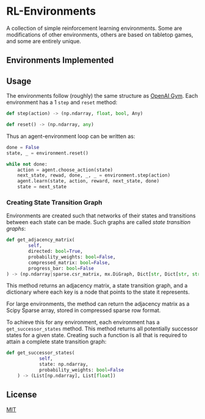 # RL-Environments

A collection of simple reinforcement learning environments.
Some are modifications of other environments, others are based on tabletop games,
and some are entirely unique.

## Environments Implemented

## Usage

The environments follow (roughly) the same structure as [OpenAI Gym](https://github.com/openai/gym).
Each environment has a 1 `step` and `reset` method:

```python
def step(action) -> (np.ndarray, float, bool, Any)
```
```python
def reset() -> (np.ndarray, any)
```

Thus an agent-environment loop can be written as:

```python
done = False
state, _ = environment.reset()

while not done:
    action = agent.choose_action(state)
    next_state, rewad, done, _, _ = environment.step(action)
    agent.learn(state, action, reward, next_state, done)
    state = next_state
```

### Creating State Transition Graph

Environments are created such that networks of their states and transitions between each state can be made.
Such graphs are called _state transition graphs_:

```python
def get_adjacency_matrix(
        self,
        directed: bool=True,
        probability_weights: bool=False,
        compressed_matrix: bool=False,
        progress_bar: bool=False
) -> (np.ndarray|sparse.csr_matrix, mx.DiGraph, Dict[str, Dict[str, str]])
```
This method returns an adjacency matrix, a state transition graph, and a dictionary
where each key is a node that points to the state it represents.

For large environments, the method can return the adjacency matrix as a Scipy Sparse array,
stored in compressed sparse row format.

To achieve this for any environment, each environment has a `get_successor_states` method.
This method returns all potentially successor states for a given state.
Creating such a function is all that is required to attain a complete state transition graph:

```python
def get_successor_states(
            self,
            state: np.ndarray,
            probability_weights: bool=False
    ) -> (List[np.ndarray], List[float])
```

## License

[MIT](https://choosealicense.com/licenses/mit/)
